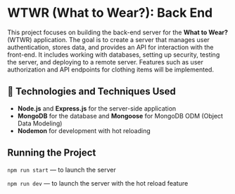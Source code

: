 # WTWR (What to Wear?): Back End
This project focuses on building the back-end server for the **What to Wear?** (WTWR) application. The goal is to create a server that manages user authentication, stores data, and provides an API for interaction with the front-end. It includes working with databases, setting up security, testing the server, and deploying to a remote server. Features such as user authorization and API endpoints for clothing items will be implemented.

## 🧰 Technologies and Techniques Used

- **Node.js** and **Express.js** for the server-side application
- **MongoDB** for the database and **Mongoose** for MongoDB ODM (Object Data Modeling)
- **Nodemon** for development with hot reloading


## Running the Project
`npm run start` — to launch the server 

`npm run dev` — to launch the server with the hot reload feature
